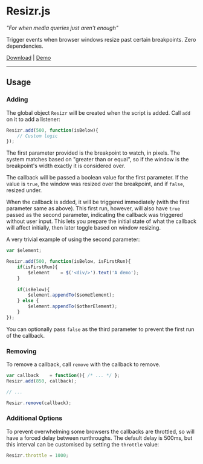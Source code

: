Resizr.js
=========

_"For when media queries just aren't enough"_

Trigger events when browser windows resize past certain breakpoints. Zero dependencies.

[Download](https://raw.github.com/adamaveray/resizr-js/master/resizr.min.js) | [Demo](http://adamaveray.github.io/resizr-js)

-----


Usage
-----

### Adding

The global object `Resizr` will be created when the script is added. Call `add` on it to add a listener:

~~~javascript
Resizr.add(500, function(isBelow){
	// Custom logic
});
~~~

The first parameter provided is the breakpoint to watch, in pixels. The system matches based on "greater than or equal", so if the window is the breakpoint's width exactly it is considered over.

The callback will be passed a boolean value for the first parameter. If the value is `true`, the window was resized over the breakpoint, and if `false`, resized under.

When the callback is added, it will be triggered immediately (with the first parameter same as above). This first run, however, will also have `true` passed as the second parameter, indicating the callback was triggered without user input. This lets you prepare the initial state of what the callback will affect initially, then later toggle based on window resizing.

A very trivial example of using the second parameter:

~~~javascript
var $element;

Resizr.add(500, function(isBelow, isFirstRun){
	if(isFirstRun){
		$element	= $('<div/>').text('A demo');
	}
	
	if(isBelow){
		$element.appendTo($someElement);
	} else {
		$element.appendTo($otherElement);
	}
});
~~~

You can optionally pass `false` as the third parameter to prevent the first run of the callback.


### Removing

To remove a callback, call `remove` with the callback to remove.

~~~javascript
var callback	= function(){ /* ... */ };
Resizr.add(850, callback);

// ...

Resizr.remove(callback);
~~~


### Additional Options

To prevent overwhelming some browsers the callbacks are throttled, so will have a forced delay between runthroughs. The default delay is 500ms, but this interval can be customised by setting the `throttle` value:

~~~javascript
Resizr.throttle	= 1000;
~~~
